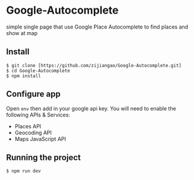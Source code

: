 # Google-Autocomplete
simple single page that use Google Place Autocomplete to find places and show at map

## Install

    $ git clone [https://github.com/zijiangao/Google-Autocomplete.git]
    $ cd Google-Autocomplete
    $ npm install

## Configure app

Open `env` then add in your google api key. You will need to enable the following APIs & Services:

- Places API
- Geocoding API	
- Maps JavaScript API	

## Running the project

    $ npm run dev
